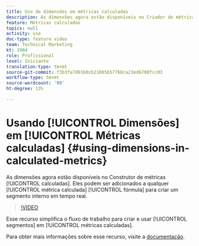 ```yaml
---
title: Uso de dimensões em métricas calculadas
description: As dimensões agora estão disponíveis no Criador de métricas calculadas. Eles podem ser adicionados a qualquer fórmula de métrica calculada para criar um segmento interno em tempo real.
feature: Métricas calculadas
topics: null
activity: use
doc-type: feature video
team: Technical Marketing
kt: 1904
role: Profissional
level: Iniciante
translation-type: tm+mt
source-git-commit: f3b3fa7d91b0cb21005b57768ca23ed6700fcc03
workflow-type: tm+mt
source-wordcount: '99'
ht-degree: 13%

---
```



# Usando [!UICONTROL Dimensões] em [!UICONTROL Métricas calculadas] {#using-dimensions-in-calculated-metrics}

 As dimensões agora estão disponíveis no Construtor de métricas  [!UICONTROL calculadas]. Eles podem ser adicionados a qualquer [!UICONTROL métrica calculada] [!UICONTROL fórmula] para criar um segmento interno em tempo real.

>[!VIDEO](https://video.tv.adobe.com/v/23723/?quality=12)

Esse recurso simplifica o fluxo de trabalho para criar e usar [!UICONTROL segmentos] em [!UICONTROL métricas calculadas].

Para obter mais informações sobre esse recurso, visite a [documentação](https://marketing.adobe.com/resources/help/pt_BR/analytics/calcmetrics/cm_build_metrics.html).
